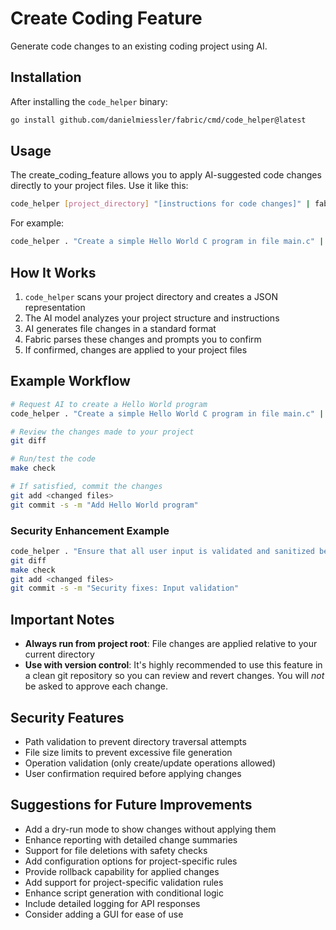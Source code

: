 # Create Coding Feature

Generate code changes to an existing coding project using AI.

## Installation

After installing the `code_helper` binary:

```bash
go install github.com/danielmiessler/fabric/cmd/code_helper@latest
```

## Usage

The create_coding_feature allows you to apply AI-suggested code changes directly to your project files. Use it like this:

```bash
code_helper [project_directory] "[instructions for code changes]" | fabric --pattern create_coding_feature
```

For example:

```bash
code_helper . "Create a simple Hello World C program in file main.c" | fabric --pattern create_coding_feature
```

## How It Works

1. `code_helper` scans your project directory and creates a JSON representation
2. The AI model analyzes your project structure and instructions
3. AI generates file changes in a standard format
4. Fabric parses these changes and prompts you to confirm
5. If confirmed, changes are applied to your project files

## Example Workflow

```bash
# Request AI to create a Hello World program
code_helper . "Create a simple Hello World C program in file main.c" | fabric --pattern create_coding_feature

# Review the changes made to your project
git diff

# Run/test the code
make check

# If satisfied, commit the changes
git add <changed files>
git commit -s -m "Add Hello World program"
```

### Security Enhancement Example

```bash
code_helper . "Ensure that all user input is validated and sanitized before being used in the program." | fabric --pattern create_coding_feature
git diff
make check
git add <changed files>
git commit -s -m "Security fixes: Input validation"
```

## Important Notes

- **Always run from project root**: File changes are applied relative to your current directory
- **Use with version control**: It's highly recommended to use this feature in a clean git repository so you can review and revert
  changes. You will *not* be asked to approve each change.

## Security Features

- Path validation to prevent directory traversal attempts
- File size limits to prevent excessive file generation
- Operation validation (only create/update operations allowed)
- User confirmation required before applying changes

## Suggestions for Future Improvements

- Add a dry-run mode to show changes without applying them
- Enhance reporting with detailed change summaries
- Support for file deletions with safety checks
- Add configuration options for project-specific rules
- Provide rollback capability for applied changes
- Add support for project-specific validation rules
- Enhance script generation with conditional logic
- Include detailed logging for API responses
- Consider adding a GUI for ease of use
